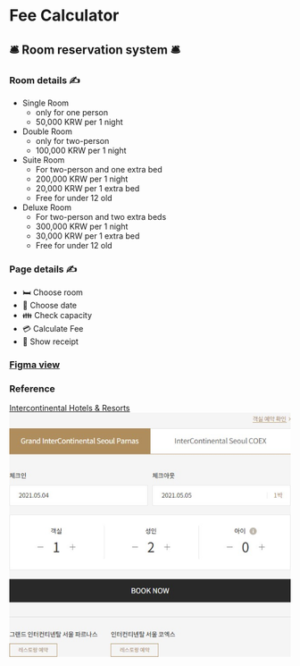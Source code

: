 # Fee Calculator

## 🛎️ Room reservation system 🛎️

### Room details ✍️

* Single Room
  * only for one person
  * 50,000 KRW per 1 night
* Double Room
  * only for two-person
  * 100,000 KRW per 1 night
* Suite Room
  * For two-person and one extra bed
  * 200,000 KRW per 1 night
  * 20,000 KRW per 1 extra bed
  * Free for under 12 old
* Deluxe Room
  * For two-person and two extra beds
  * 300,000 KRW per 1 night
  * 30,000 KRW per 1 extra bed
  * Free for under 12 old

### Page details ✍️

* 🛏️ Choose room 
* 📅 Choose date
* 👪 Check capacity
* 💳 Calculate Fee
* 🧾 Show receipt
  
### [Figma view](https://www.figma.com/file/Luaus0dfkYODoZfksDfZ95/fee-Calculator?node-id=0%3A1)

### Reference
[Intercontinental Hotels & Resorts](https://seoul.intercontinental.com/grandicparnas)
![img](images/intercontinental.jpg)